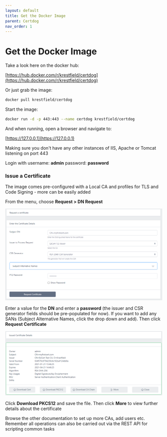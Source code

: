```yaml
---
layout: default
title: Get the Docker Image
parent: Certdog
nav_order: 1
---
```

# Get the Docker Image

Take a look here on the docker hub:

[https://hub.docker.com/r/krestfield/certdog](https://hub.docker.com/r/krestfield/certdog)

Or just grab the image:

```bash
docker pull krestfield/certdog
```

Start the image:

```bash
docker run -d -p 443:443 --name certdog krestfield/certdog
```

And when running, open a  browser and navigate to:  

[https://127.0.0.1](https://127.0.0.1)  

Making sure you don't have any other instances of IIS, Apache or Tomcat listening on port 443  

Login with username: **admin** password: **password**  



### Issue a Certificate

The image comes pre-configured with a Local CA and profiles for TLS and Code Signing - more can be easily added  

From the menu, choose **Request  > DN Request**

<img src=".\images\image-20210121134446386.png" alt="image-20210121134446386" style="zoom:67%;" />

Enter a value for the **DN** and enter a **password** (the issuer and CSR generator fields should be pre-populated for now). If you want to add any SANs (Subject Alternative Names, click the drop down and add). Then click **Request Certificate**  

<img src=".\images\first_cert_issued.png" alt="image-20210121134641020" style="zoom:67%;" />

Click **Download PKCS12** and save the file. Then click **More** to view further details about the certificate  

Browse the other documentation to set up more CAs, add users etc. Remember all operations can also be carried out via the REST API for scripting common tasks






